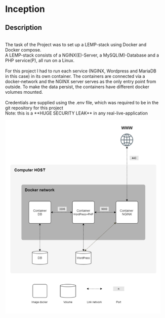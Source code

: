 # Inception

## Description
<br>
The task of the Project was to set up a LEMP-stack
using Docker and Docker compose.<br>
A LEMP-stack consists of a NGINX(E)-Server, a MySQL(M)-Database and a PHP service(P), all run on a Linux.<br>
<br>
For this project I had to run each service (NGINX, Wordpress and MariaDB in this case) in its own container. The containers are connected via a docker-network and the NGINX server serves as the only entry point from outside. To make the data persist, the containers have different docker volumes mounted.<br>
<br>
Credentials are supplied using the .env file, which was required to be in the git repository for this project<br>
Note: this is a **HUGE SECURITY LEAK** in any real-live-application

![project_sketch](/images/project_sketch.png)
